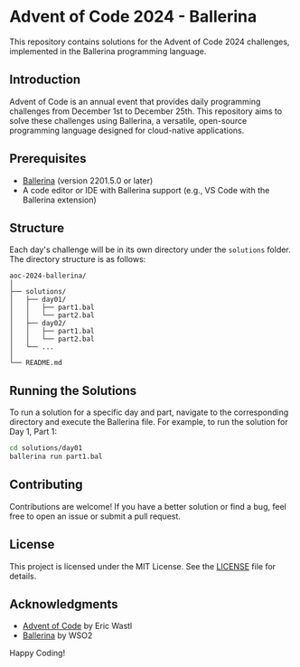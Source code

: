 # Advent of Code 2024 - Ballerina

This repository contains solutions for the Advent of Code 2024 challenges, implemented in the Ballerina programming language.

## Introduction

Advent of Code is an annual event that provides daily programming challenges from December 1st to December 25th. This repository aims to solve these challenges using Ballerina, a versatile, open-source programming language designed for cloud-native applications.

## Prerequisites

- [Ballerina](https://ballerina.io/downloads/) (version 2201.5.0 or later)
- A code editor or IDE with Ballerina support (e.g., VS Code with the Ballerina extension)

## Structure

Each day's challenge will be in its own directory under the `solutions` folder. The directory structure is as follows:

```
aoc-2024-ballerina/
│
├── solutions/
│   ├── day01/
│   │   ├── part1.bal
│   │   └── part2.bal
│   ├── day02/
│   │   ├── part1.bal
│   │   └── part2.bal
│   └── ...
│
└── README.md
```

## Running the Solutions

To run a solution for a specific day and part, navigate to the corresponding directory and execute the Ballerina file. For example, to run the solution for Day 1, Part 1:

```sh
cd solutions/day01
ballerina run part1.bal
```

## Contributing

Contributions are welcome! If you have a better solution or find a bug, feel free to open an issue or submit a pull request.

## License

This project is licensed under the MIT License. See the [LICENSE](LICENSE) file for details.

## Acknowledgments

- [Advent of Code](https://adventofcode.com/) by Eric Wastl
- [Ballerina](https://ballerina.io/) by WSO2

Happy Coding!